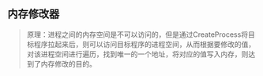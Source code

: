 ## 内存修改器
> 原理：进程之间的内存空间是不可以访问的，但是通过CreateProcess将目标程序拉起来后，则可以访问目标程序的进程空间，从而根据要修改的值，对该进程空间进行遍历，找到唯一的一个地址，将对应的值写入内存，则达到了内存修改的目的。